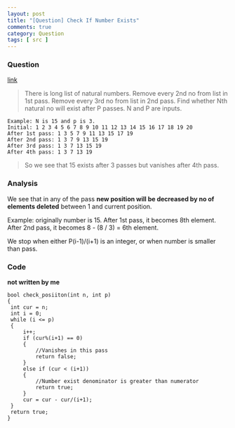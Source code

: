 ```yaml
---
layout: post
title: "[Question] Check If Number Exists"
comments: true
category: Question
tags: [ src ]
---
```


### Question 

[link](http://tech-queries.blogspot.sg/2011/02/check-if-number-exist.html)

> There is long list of natural numbers. Remove every 2nd no from list in 1st pass. Remove every 3rd no from list in 2nd pass. Find whether Nth natural no will exist after P passes. N and P are inputs.

    Example: N is 15 and p is 3.
    Initial: 1 2 3 4 5 6 7 8 9 10 11 12 13 14 15 16 17 18 19 20
    After 1st pass: 1 3 5 7 9 11 13 15 17 19
    After 2nd pass: 1 3 7 9 13 15 19
    After 3rd pass: 1 3 7 13 15 19
    After 4th pass: 1 3 7 13 19

> So we see that 15 exists after 3 passes but vanishes after 4th pass.

### Analysis

We see that in any of the pass __new position will be decreased by no of elements deleted__ between 1 and current position. 

Example: originally number is 15. After 1st pass, it becomes 8th element. After 2nd pass, it becomes 8 - (8 / 3) = 6th element. 

We stop when either P(i-1)/(i+1) is an integer, or when number is smaller than pass. 

### Code

__not written by me__ 

    bool check_posiiton(int n, int p)  
    {  
     int cur = n;  
     int i = 0;  
     while (i <= p)  
     {  
         i++;  
         if (cur%(i+1) == 0)  
         {  
             //Vanishes in this pass  
             return false;  
         }  
         else if (cur < (i+1))  
         {  
             //Number exist denominator is greater than numerator  
             return true;  
         }  
         cur = cur - cur/(i+1);  
     }  
     return true;  
    }  

